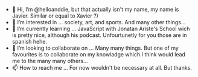 - 👋 Hi, I’m @helloanddie, but that actually isn't my name, my name is Javier. Similar or equal to Xavier ?) 
- 👀 I’m interested in ... society, art, and sports. And many other things...
- 🌱 I’m currently learning ... JavaScript with Jonatan Ariste's School wich is pretty nice, although his podcast. Unfourtunetly for you those are in spanish hehe.
- 💞️ I’m looking to collaborate on ... Many many things. But one of my favourites is to collaborate on my knowladge which I think would lead me to the many many others...
- 📫 How to reach me ... For now wouldn't be necessary at all. But thanks.

<!---
helloanddie/helloanddie is a ✨ special ✨ repository because its `README.md` (this file) appears on your GitHub profile.
You can click the Preview link to take a look at your changes.
--->
